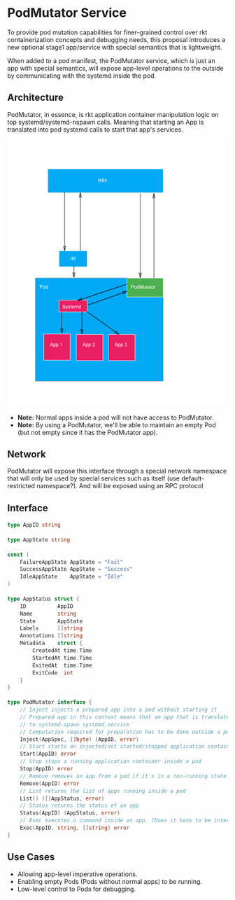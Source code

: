 # PodMutator Service
To provide pod mutation capabilities for finer-grained control over rkt containerization concepts and debugging needs, 
this proposal introduces a new optional stage1 app/service with special semantics that is lightweight.

When added to a pod manifest, the PodMutator service, which is just an app with special semantics, 
will expose app-level operations to the outside by communicating with the systemd inside the pod.

## Architecture

PodMutator, in essence, is rkt application container manipulation logic on top systemd/systemd-nspawn calls.
Meaning that starting an App is translated into pod systemd calls to start that app's services.

![pod-mutator](pod-mutator.png)

- **Note:** Normal apps inside a pod will not have access to PodMutator.
- **Note:** By using a PodMutator, we'll be able to maintain an empty Pod (but not empty since it has the PodMutator app).

## Network

PodMutator will expose this interface through a special network namespace that will 
only be used by special services such as itself (use default-restricted namespace?).
And will be exposed using an RPC protocol

## Interface

```go
type AppID string

type AppState string

const (
	FailureAppState AppState = "Fail"
	SuccessAppState AppState = "Success"
	IdleAppState    AppState = "Idle"
)

type AppStatus struct {
	ID          AppID
	Name        string
	State       AppState
	Labels      []string
	Annotations []string
	Metadata    struct {
		CreatedAt time.Time
		StartedAt time.Time
		ExitedAt  time.Time
		ExitCode  int
	}
}

type PodMutator interface {
	// Inject injects a prepared app into a pod without starting it
	// Prepared app in this context means that an app that is translated
	// to systemd-spawn systemd.service
	// Computation required for preparation has to be done outside a pod.
	Inject(AppSpec, []byte) (AppID, error)
	// Start starts an injected/not started/stopped application container
	Start(AppID) error
	// Stop stops a running application container inside a pod
	Stop(AppID) error
	// Remove removes an app from a pod if it's in a non-running state
	Remove(AppID) error
	// List returns the list of apps running inside a pod
	List() ([]AppStatus, error)
	// Status returns the status of an app
	Status(AppID) (AppStatus, error)
	// Exec executes a command inside an app. (Does it have to be interactive?)
	Exec(AppID, string, []string) error
}
```

## Use Cases

- Allowing app-level imperative operations.
- Enabling empty Pods (Pods without normal apps) to be running.
- Low-level control to Pods for debugging.

